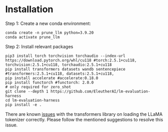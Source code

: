 # Installation  
Step 1: Create a new conda environment:
```
conda create -n prune_llm python=3.9.20
conda activate prune_llm
```
Step 2: Install relevant packages
```
pip3 install torch torchvision torchaudio --index-url https://download.pytorch.org/whl/cu118 #torch:2.5.1+cu118, torchvision:2.5.1+cu118, torchaudio:2.5.1+cu118
pip install transformers datasets wandb sentencepiece #transformers:2.5.1+cu118, datasets:2.5.1+cu118, 
pip install accelerate #accelerate:0.18.0
pip install functorch #functorch: 2.0.0
# only required for zero_shot
git clone --depth 1 https://github.com/EleutherAI/lm-evaluation-harness
cd lm-evaluation-harness
pip install -e . 
```
There are known [issues](https://github.com/huggingface/transformers/issues/22222) with the transformers library on loading the LLaMA tokenizer correctly. Please follow the mentioned suggestions to resolve this issue.